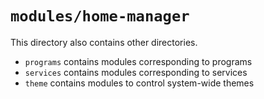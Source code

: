 # `modules/home-manager`
This directory also contains other directories.
- `programs` contains modules corresponding to programs
- `services` contains modules corresponding to services
- `theme` contains modules to control system-wide themes
